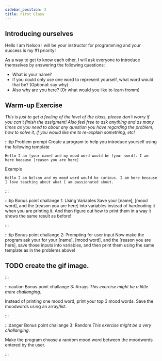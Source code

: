 ```yaml
---
sidebar_position: 2
title: First Class
---
```


## Introducing ourselves
Hello I am Nelson I will be your instructor for programming and your success is
my #1 priority!

As a way to get to know each other, I will ask everyone to introduce themselves
by answering the following questions:
- What is your name?
- If you could only use one word to represent yourself, what word would that be?
  (Optional: say why)
- Also why are you here? (Or  what would you like to learn fromm)




## Warm-up Exercise

*This is just to get a feeling of the level of the class, please don't worry if
you can't finish the assigment! Also feel free to ask anything and as many times
as you need to about any question you have regarding the problem, how to solve
it, if you would like me to re-explain something, etc!*


:::tip Problem prompt
Create a program to help you introduce yourself using the following template
```
Hello I am [your name] and my mood word would be [your word]. I am here because [reason you are here]
```
Example
```
Hello I am Nelson and my mood word would be curious. I am here because I love teaching about what I am passionated about.
```

:::

:::tip Bonus point challange 1: Using Variables
Save your [name], [mood word], and the [reason you are here] into variables instead of
hardcoding it when you are printing it. And then figure out how to print them in
a way it shows the same result as before!

:::

:::tip Bonus point challange 2: Prompting for user input
Now make the program ask your for your [name], [mood word], and the [reason you
are here], save those inputs into variables, and then print them using the
same template as in the problems above!
## TODO create the gif image.


:::

:::caution Bonus point challange 3: Arrays
*This exercise might be a little more challanging.*

Instead of printing one mood word, print your top 3 mood words. Save the
moodwords using an array/list.


:::

:::danger Bonus point challange 3: Random
*This exercise might be a very challanging.*

Make the program choose a random mood word between the moodwords entered by the user.


:::




